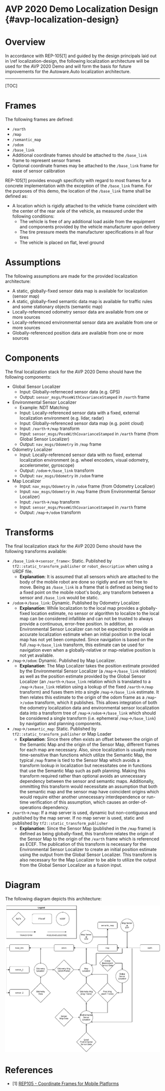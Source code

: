 AVP 2020 Demo Localization Design {#avp-localization-design}
============================================================

# Overview

In accordance with REP-105[1] and guided by the design principals laid out in \ref localization-design, the following localization architecture will be used for the AVP 2020 Demo and will form the basis for future improvements for the Autoware.Auto localization architecture.

---

[TOC]


# Frames

The following frames are defined:
- `/earth`
- `/map`
- `/semantic_map`
- `/odom`
- `/base_link`
- Additional coordinate frames should be attached to the `/base_link` frame to represent sensor frames
- Optional coordinate frames may be attached to the `/base_link` frame for ease of sensor calibration

REP-105[1] provides enough specificity with regard to most frames for a concrete implementation with the exception of the `/base_link` frame. For the purposes of this demo, the location of the `/base_link` frame shall be defined as:

- A location which is rigidly attached to the vehicle frame coincident with the center of the rear axle of the vehicle, as measured under the following conditions:
  - The vehicle is free of any additional load aside from the equipment and components provided by the vehicle manufacturer upon delivery
  - The tire pressure meets the manufacturer specifications in all four tires
  - The vehicle is placed on flat, level ground

# Assumptions

The following assumptions are made for the provided localization architecture:
- A static, globally-fixed sensor data map is available for localization (sensor map)
- A static, globally-fixed semantic data map is available for traffic rules and some stationary objects (semantic map)
- Locally-referenced odometry sensor data are available from one or more sources
- Locally-referenced environmental sensor data are available from one or more sources
- Globally-referenced position data are available from one or more sources

# Components

The final localization stack for the AVP 2020 Demo should have the following components:
- Global Sensor Localizer
  - Input: Globally-referneced sensor data (e.g. GPS)
  - Output: `sensor_msgs/PoseWithCovarianceStamped` in `/earth` frame
- Environmental Sensor Localizer
  - Example: NDT Matching
  - Input: Locally-referenced sensor data with a fixed, external localization environment (e.g. lidar, radar)
  - Input: Globally-referenced sensor data map (e.g. point cloud)
  - Input: `/earth`->`/map` transform
  - Input: `sensor_msgs/PoseWithCovarianceStamped` in `/earth` frame (from Global Sensor Localizer)
  - Output: `nav_msgs/Odometry` in `/map` frame
- Odometry Localizer
  - Input: Locally-referenced sensor data with no fixed, external localization environment (e.g. wheel encoders, visual odometry, accelerometer, gyroscope)
  - Output: `/odom`->`/base_link` transform
  - Output: `nav_msgs/Odometry` in `/odom` frame
- Map Localizer
  - Input: `nav_msgs/Odometry` in `/odom` frame (from Odometry Localizer)
  - Input: `nav_msgs/Odometry` in `/map` frame (from Environmental Sensor Localizer)
  - Input: `/earth`->`/map` transform
  - Input: `sensor_msgs/PoseWithCovarianceStamped` in `/earth` frame
  - Output: `/map`->`/odom` transform

# Transforms

The final localization stack for the AVP 2020 Demo should have the following transforms available:
- `/base_link`->`<sensor_frame>`: Static. Published by `tf2::static_transform_publisher` or `robot_description` when using a URDF file.
  - **Explanation**: It is assumed that all sensors which are attached to the body of the mobile robot are done so rigidly and are not free to move. Being as `/base_link` is a frame that is defined as being tied to a fixed point on the mobile robot's body, any transform between a sensor and `/base_link` would be static.
- `/odom`->`/base_link`: Dynamic. Published by Odometry Localizer.
  - **Explanation**: While localization to the local map provides a globally-fixed location estimate, no sensor or algorithm to localize to the local map can be considered infallible and can not be trusted to always provide a continuous, error-free position. In addition, an Environmental Sensor Localizer can not be expected to provide an accurate localization estimate when an initial position in the local map has not yet been computed. Since navigation is based on the full `/map`->`/base_link` transform, this estimate can be used for navigation even when a globally-relative or map-relative position is not yet available.
- `/map`->`/odom`: Dynamic. Published by Map Localizer.
  - **Explanation**: The Map Localizer takes the position estimate provided by the Environmental Sensor Localizer (a `/map`->`/base_link` relation) as well as the position estimate provided by the Global Sensor Localizer (an `/earth`->`/base_link` relation which is translated to a `/map`->`/base_link` relation using a lookup of the fixed `/earth`->`/map` transform) and fuses them into a single `/map`->`/base_link` estimate. It then relates this estimate to the origin of the odom frame as a `/map`->`/odom` transform, which it publishes. This allows integration of both the odometry localization data and environmental sensor localization data into a transform tree of `/map`->`/odom`->`/base_link` which should be considered a single transform (i.e. ephemeral `/map`->`/base_link`) by navigation and planning components.
- `/map`->`/semantic_map`: Static. Published by `tf2::static_transform_publisher` or Map Loader
  - **Explanation**: Since there often exists an offset between the origin of the Semantic Map and the origin of the Sensor Map, different frames for each map are necessary. Also, since localization is usually more time-sensitive than functions which utilize the Semantic Map, the typical `/map` frame is tied to the Sensor Map which avoids a transform lookup in localization but necessitates one in functions that use the Semantic Map such as path planning. Making this transform required rather than optional avoids an unnecessary dependency between the sensor and semantic maps. Additionally, ommitting this transform would necessitate an assumption that both the semantic map and the sensor map have coincident origins which would require either another unnecessary interdependence or run-time verification of this assumption, which causes an order-of-operations dependency.
- `/earth`->`/map`: If a map server is used, dynamic but non-contiguous and published by the map server. If no map server is used, static and published by `tf2::static_transform_publisher`
  - **Explanation**: Since the Sensor Map (published in the `/map` frame) is defined as being globally-fixed, this transform relates the origin of the Sensor Map to the origin of the `/earth` frame which is referenced as ECEF. The publication of this transform is necessary for the Environmental Sensor Localizer to create an initial position estimate using the output from the Global Sensor Localizer. This transform is also necessary for the Map Localizer to be able to utilize the output from the Global Sensor Localizer as a fusion input.

# Diagram

The following diagram depicts this architecture:

![AVPTFTree](avp-tf-tree.png)

# References

- [1] [REP105 - Coordinate Frames for Mobile Platforms](https://www.ros.org/reps/rep-0105.html)
